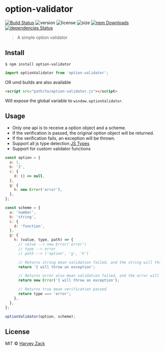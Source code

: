 # option-validator

[![Build Status](https://travis-ci.com/zhw2590582/option-validator.svg?branch=master)](https://travis-ci.com/zhw2590582/option-validator)
![version](https://badgen.net/npm/v/option-validator)
![license](https://badgen.net/npm/license/option-validator)
![size](https://badgen.net/bundlephobia/minzip/option-validator)
[![npm Downloads](https://img.shields.io/npm/dt/option-validator.svg)](https://www.npmjs.com/package/option-validator)
[![dependencies Status](https://david-dm.org/zhw2590582/option-validator/status.svg)](https://david-dm.org/zhw2590582/option-validator)

> A simple option validator

## Install

```
$ npm install option-validator
```

```js
import optionValidator from 'option-validator';
```

OR umd builds are also available

```html
<script src="path/to/option-validator.js"></script>
```

Will expose the global variable to `window.optionValidator`.

## Usage

- Only one api is to receive a option object and a scheme.
- If the verification is passed, the original option object will be returned.
- If the verification fails, an exception will be thrown.
- Support all js type detection [JS Types](./__test__/testData.js)
- Support for custom validator functions

```js
const option = {
  a: 1,
  b: '2',
  c: {
    d: () => null,
  },
  g: {
    h: new Error('error'),
  },
};

const scheme = {
  a: 'number',
  b: 'string',
  c: {
    d: 'function',
  },
  g: {
    h: (value, type, path) => {
      // value --> new Error('error')
      // type --> error
      // path --> ['option', 'g', 'h']

      // Returns string mean validation failed, and the string will thrown
      return 'I will throw an exception';

      // Returns error also mean validation failed, and the error will thrown
      return new Error('I will throw an exception');

      // Returns true mean verification passed
      return type === 'error';
    },
  },
};

optionValidator(option, scheme);
```

## License

MIT © [Harvey Zack](https://sleepy.im/)
